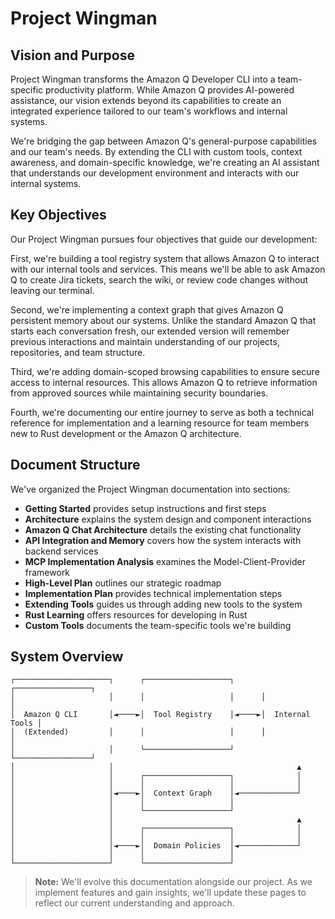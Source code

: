 # Project Wingman

## Vision and Purpose

Project Wingman transforms the Amazon Q Developer CLI into a team-specific productivity platform. While Amazon Q provides AI-powered assistance, our vision extends beyond its capabilities to create an integrated experience tailored to our team's workflows and internal systems.

We're bridging the gap between Amazon Q's general-purpose capabilities and our team's needs. By extending the CLI with custom tools, context awareness, and domain-specific knowledge, we're creating an AI assistant that understands our development environment and interacts with our internal systems.

## Key Objectives

Our Project Wingman pursues four objectives that guide our development:

First, we're building a tool registry system that allows Amazon Q to interact with our internal tools and services. This means we'll be able to ask Amazon Q to create Jira tickets, search the wiki, or review code changes without leaving our terminal.

Second, we're implementing a context graph that gives Amazon Q persistent memory about our systems. Unlike the standard Amazon Q that starts each conversation fresh, our extended version will remember previous interactions and maintain understanding of our projects, repositories, and team structure.

Third, we're adding domain-scoped browsing capabilities to ensure secure access to internal resources. This allows Amazon Q to retrieve information from approved sources while maintaining security boundaries.

Fourth, we're documenting our entire journey to serve as both a technical reference for implementation and a learning resource for team members new to Rust development or the Amazon Q architecture.

## Document Structure

We've organized the Project Wingman documentation into sections:

- **Getting Started** provides setup instructions and first steps
- **Architecture** explains the system design and component interactions
- **Amazon Q Chat Architecture** details the existing chat functionality
- **API Integration and Memory** covers how the system interacts with backend services
- **MCP Implementation Analysis** examines the Model-Client-Provider framework
- **High-Level Plan** outlines our strategic roadmap
- **Implementation Plan** provides technical implementation steps
- **Extending Tools** guides us through adding new tools to the system
- **Rust Learning** offers resources for developing in Rust
- **Custom Tools** documents the team-specific tools we're building

## System Overview

```
┌─────────────────────┐      ┌───────────────────┐      ┌─────────────────┐
│                     │      │                   │      │                 │
│  Amazon Q CLI       │◄────►│  Tool Registry    │◄────►│  Internal Tools │
│  (Extended)         │      │                   │      │                 │
│                     │      └───────────────────┘      └─────────────────┘
│                     │                                         ▲
│                     │      ┌───────────────────┐              │
│                     │      │                   │              │
│                     │◄────►│  Context Graph    │◄─────────────┘
│                     │      │                   │
│                     │      └───────────────────┘
│                     │                                         ▲
│                     │      ┌───────────────────┐              │
│                     │      │                   │              │
│                     │◄────►│  Domain Policies  │◄─────────────┘
│                     │      │                   │
└─────────────────────┘      └───────────────────┘
```

> **Note:** We'll evolve this documentation alongside our project. As we implement features and gain insights, we'll update these pages to reflect our current understanding and approach.
